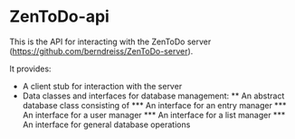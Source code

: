 # ZenToDo-api

This is the API for interacting with the ZenToDo server (https://github.com/berndreiss/ZenToDo-server). 

It provides:
* A client stub for interaction with the server
* Data classes and interfaces for database management:
** An abstract database class consisting of
  *** An interface for an entry manager
  *** An interface for a user manager
  *** An interface for a list manager
  *** An interface for general database operations
